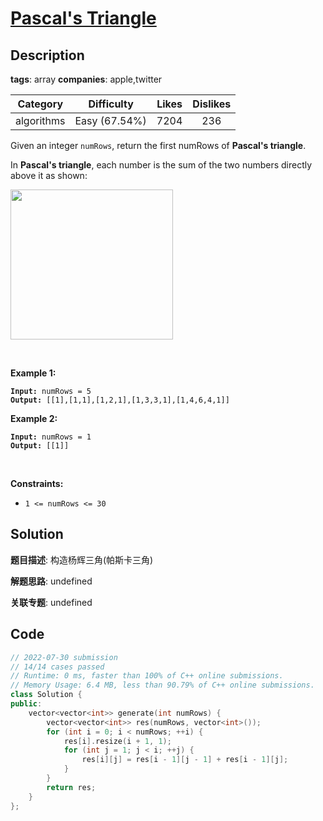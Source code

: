 # [Pascal's Triangle](https://leetcode.com/problems/pascals-triangle/description/)

## Description

**tags**: array
**companies**: apple,twitter

| Category | Difficulty | Likes | Dislikes |
| :------: | :--------: | :---: | :------: |
| algorithms | Easy (67.54%) | 7204 | 236 |

<p>Given an integer <code>numRows</code>, return the first numRows of <strong>Pascal&#39;s triangle</strong>.</p>

<p>In <strong>Pascal&#39;s triangle</strong>, each number is the sum of the two numbers directly above it as shown:</p>
<img alt="" src="https://upload.wikimedia.org/wikipedia/commons/0/0d/PascalTriangleAnimated2.gif" style="height:240px; width:260px" />
<p>&nbsp;</p>
<p><strong>Example 1:</strong></p>
<pre><code><strong>Input:</strong> numRows = 5
<strong>Output:</strong> [[1],[1,1],[1,2,1],[1,3,3,1],[1,4,6,4,1]]</code></pre><p><strong>Example 2:</strong></p>
<pre><code><strong>Input:</strong> numRows = 1
<strong>Output:</strong> [[1]]</code></pre>
<p>&nbsp;</p>
<p><strong>Constraints:</strong></p>

<ul>
	<li><code>1 &lt;= numRows &lt;= 30</code></li>
</ul>

## Solution

**题目描述**: 构造杨辉三角(帕斯卡三角)

**解题思路**: undefined

**关联专题**: undefined

## Code

```cpp
// 2022-07-30 submission
// 14/14 cases passed
// Runtime: 0 ms, faster than 100% of C++ online submissions.
// Memory Usage: 6.4 MB, less than 90.79% of C++ online submissions.
class Solution {
public:
    vector<vector<int>> generate(int numRows) {
        vector<vector<int>> res(numRows, vector<int>());
        for (int i = 0; i < numRows; ++i) {
            res[i].resize(i + 1, 1);
            for (int j = 1; j < i; ++j) {
                res[i][j] = res[i - 1][j - 1] + res[i - 1][j];
            }
        }
        return res;
    }
};
```
